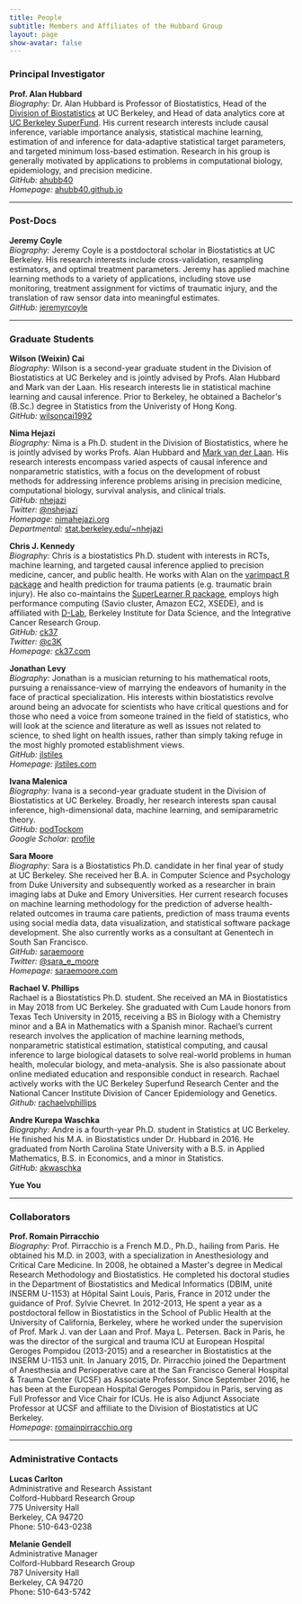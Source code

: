 ```yaml
---
title: People
subtitle: Members and Affiliates of the Hubbard Group
layout: page
show-avatar: false
---
```


### Principal Investigator

<a name="alan-hubbard"></a>__Prof. Alan Hubbard__<br/>
_Biography:_ Dr. Alan Hubbard is Professor of Biostatistics, Head of the
[Division of Biostatistics](https://www.stat.berkeley.edu/biostat/) at UC
Berkeley, and Head of data analytics core at [UC Berkeley
SuperFund](http://superfund.berkeley.edu/). His current research interests
include causal inference, variable importance analysis, statistical machine
learning, estimation of and inference for data-adaptive statistical target
parameters, and targeted minimum loss-based estimation. Research in his group is
generally motivated by applications to problems in computational biology,
epidemiology, and precision medicine.<br/>
_GitHub:_ [ahubb40](https://github.com/ahubb40)<br/>
_Homepage:_ [ahubb40.github.io](https://ahubb40.github.io)<br/>

---

### Post-Docs

<a name="jeremy-coyle"></a>__Jeremy Coyle__<br/>
_Biography:_ Jeremy Coyle is a postdoctoral scholar in Biostatistics at UC Berkeley.
His research interests include cross-validation, resampling estimators, and
optimal treatment parameters. Jeremy has applied machine learning methods to a
variety of applications, including stove use monitoring, treatment assignment
for victims of traumatic injury, and the translation of raw sensor data into
meaningful estimates.<br/>
_GitHub:_ [jeremyrcoyle](https://github.com/jeremyrcoyle)<br/>

---

### Graduate Students

<a name="wilson-cai"></a>__Wilson (Weixin) Cai__<br/>
_Biography:_ Wilson is a second-year graduate student in the Division of
Biostatistics at UC Berkeley and is jointly advised by Profs. Alan Hubbard and
Mark van der Laan. His research interests lie in statistical machine learning
and causal inference. Prior to Berkeley, he obtained a Bachelor's (B.Sc.)
degree in Statistics from the Univeristy of Hong Kong.<br/>
_GitHub:_ [wilsoncai1992](https://github.com/wilsoncai1992)<br/>


<a name="nima-hejazi"></a>__Nima Hejazi__<br/>
_Biography:_ Nima is a Ph.D. student in the Division of Biostatistics, where he
is jointly advised by works Profs. Alan Hubbard and [Mark van der
Laan](https://www.stat.berkeley.edu/~laan). His research interests encompass
varied aspects of causal inference and nonparametric statistics, with a focus on
the development of robust methods for addressing inference problems arising in
precision medicine, computational biology, survival analysis, and clinical
trials.<br/>
_GitHub:_ [nhejazi](https://github.com/nhejazi)<br/>
_Twitter:_ [@nshejazi](https://twitter.com/nshejazi)<br/>
_Homepage:_ [nimahejazi.org](http://nimahejazi.org)<br/>
_Departmental:_ [stat.berkeley.edu/~nhejazi](https://www.stat.berkeley.edu/~nhejazi/)<br/>

<a name="chris-kennedy"></a>__Chris J. Kennedy__<br/>
_Biography:_ Chris is a biostatistics Ph.D. student with interests in RCTs,
machine learning, and targeted causal inference applied to precision medicine,
cancer, and public health. He works with Alan on the [varimpact R
package](http://github.com/ck37/varimpact) and health prediction for trauma
patients (e.g. traumatic brain injury). He also co-maintains the [SuperLearner R
package](http://github.com/ecpolley/SuperLearner), employs high performance
computing (Savio cluster, Amazon EC2, XSEDE), and is affiliated with
[D-Lab](http://dlab.berkeley.edu/consultation/chris-kennedy), Berkeley Institute
for Data Science, and the Integrative Cancer Research Group.<br/>
_GitHub:_ [ck37](https://github.com/ck37)<br/>
_Twitter:_ [@c3K](https://twitter.com/c3k)<br/>
_Homepage:_ [ck37.com](http://ck37.com)<br/>

<a name="jonathan-levy"></a>__Jonathan Levy__<br/>
_Biography:_ Jonathan is a musician returning to his mathematical roots,
pursuing a renaissance-view of marrying the endeavors of humanity in the face
of practical specialization. His interests within biostatistics revolve around
being an advocate for scientists who have critical questions and for those who
need a voice from someone trained in the field of statistics, who will look at
the science and literature as well as issues not related to science, to shed
light on health issues, rather than simply taking refuge in the most highly
promoted establishment views.<br/>
_GitHub:_ [jlstiles](https://github.com/jlstiles)<br/>
_Homepage:_ [jlstiles.com](http://www.jlstiles.com)<br/>

<a name="ivana-malenica"></a>__Ivana Malenica__<br/>
_Biography:_ Ivana is a second-year graduate student in the Division of
Biostatistics at UC Berkeley. Broadly, her research interests span causal
inference, high-dimensional data, machine learning, and semiparametric
theory.<br/>
_GitHub:_ [podTockom](https://github.com/podTockom)<br/>
_Google Scholar:_
[profile](https://scholar.google.com/citations?user=kysY8qoAAAAJ&hl=en)<br/>

<a name="sara-moore"></a>__Sara Moore__<br/>
_Biography:_ Sara is a Biostatistics Ph.D. candidate in her final year of study
at UC Berkeley. She received her B.A. in Computer Science and Psychology from
Duke University and subsequently worked as a researcher in brain imaging labs
at Duke and Emory Universities. Her current research focuses on machine
learning methodology for the prediction of adverse health-related outcomes in
trauma care patients, prediction of mass trauma events using social media data,
data visualization, and statistical software package development. She also
currently works as a consultant at Genentech in South San Francisco.<br/>
_GitHub:_ [saraemoore](https://github.com/saraemoore)<br/>
_Twitter:_ [@sara_e_moore](https://twitter.com/sara_e_moore)<br/>
_Homepage:_ [saraemoore.com](http://www.saraemoore.com)<br/>

<a name="rachael-phillips"></a>__Rachael V. Phillips__<br />
Rachael is a Biostatistics Ph.D. student. She received an MA in Biostatistics in May 2018 from UC Berkeley. She graduated with Cum Laude honors from Texas Tech University in 2015, receiving a BS in Biology with a Chemistry minor and a BA in Mathematics with a Spanish minor. Rachael’s current research involves the application of machine learning methods, nonparametric statistical estimation, statistical computing, and causal inference to large biological datasets to solve real-world problems in human health, molecular biology, and meta-analysis. She is also passionate about online mediated education and responsible conduct in research. Rachael actively works with the UC Berkeley Superfund Research Center and the National Cancer Institute Division of Cancer Epidemiology and Genetics.<br/>
_Github:_ [rachaelvphillips](https://github.com/rachaelvphillips)<br/>

<a name="andre-waschka"></a>__Andre Kurepa Waschka__<br/>
_Biography:_ Andre is a fourth-year Ph.D. student in Statistics at UC Berkeley.
He finished his M.A. in Biostatistics under Dr. Hubbard in 2016. He graduated
from  North Carolina State University with a B.S. in Applied Mathematics, B.S.
in Economics, and a minor in Statistics.<br/>
_GitHub:_ [akwaschka](https://github.com/akwaschka)<br/>

<a name="yue-you"></a>__Yue You__<br />

---

### Collaborators

<a name="romain-pirracchio"></a>__Prof. Romain Pirracchio__<br/>
_Biography:_ Prof. Pirracchio is a French M.D., Ph.D., hailing from Paris. He
obtained his M.D. in 2003, with a specialization in Anesthesiology and Critical
Care Medicine. In 2008, he obtained a Master's degree in Medical Research
Methodology and Biostatistics. He completed his doctoral studies in the
Department of Biostatistics and Medical Informatics (DBIM, unité INSERM U-1153)
at Hôpital Saint Louis, Paris, France in 2012 under the guidance of Prof.
Sylvie Chevret. In 2012-2013, He spent a year as a postdoctoral fellow in
Biostatistics in the School of Public Health at the University of California,
Berkeley, where he worked under the supervision of Prof. Mark J. van der Laan
and Prof. Maya L. Petersen. Back in Paris, he was the director of the surgical
and trauma ICU at European Hospital Geroges Pompidou (2013-2015) and a
researcher in Biostatistics at the INSERM U-1153 unit. In January 2015, Dr.
Pirracchio joined the Department of Anesthesia and Perioperative care at the
San Francisco General Hospital & Trauma Center (UCSF) as Associate Professor.
Since September 2016, he has been at the European Hospital Geroges Pompidou in
Paris, serving as Full Professor and Vice Chair for ICUs. He is also Adjunct
Associate Professor at UCSF and affiliate to the Division of Biostatistics at
UC Berkeley.<br/>
_Homepage_: [romainpirracchio.org](http://www.romainpirracchio.org)<br/>

---

### Administrative Contacts

<a name="lucas-carlton"></a>__Lucas Carlton__<br/>
Administrative and Research Assistant<br/>
Colford-Hubbard Research Group<br/>
775 University Hall<br/>
Berkeley, CA 94720<br/>
Phone: 510-643-0238<br/>

<a name="melanie-gendell"></a>__Melanie Gendell__<br/>
Administrative Manager<br/>
Colford-Hubbard Research Group<br/>
787 University Hall<br/>
Berkeley, CA  94720<br/>
Phone: 510-643-5742<br/>
